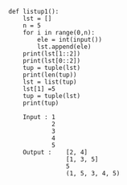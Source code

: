     def listup1():
        lst = []
        n = 5
        for i in range(0,n):
            ele = int(input())
            lst.append(ele)
        print(lst[1::2])
        print(lst[0::2])
        tup = tuple(lst)
        print(len(tup))
        lst = list(tup)
        lst[1] =5
        tup = tuple(lst)
        print(tup)
        
        Input : 1
                2
                3
                4
                5
        Output :    [2, 4]
                    [1, 3, 5]
                    5
                    (1, 5, 3, 4, 5)
